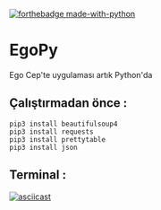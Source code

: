 [![forthebadge made-with-python](http://ForTheBadge.com/images/badges/made-with-python.svg)](https://www.python.org/)

# EgoPy
Ego Cep'te uygulaması artık Python'da

## Çalıştırmadan önce :
```
pip3 install beautifulsoup4
pip3 install requests
pip3 install prettytable
pip3 install json
```
## Terminal :

[![asciicast](https://asciinema.org/a/rjOAcF9vvHDamToVAYKiKo6uS.svg)](https://asciinema.org/a/rjOAcF9vvHDamToVAYKiKo6uS)

